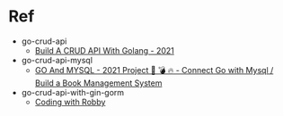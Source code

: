 # Ref
- go-crud-api
  - [Build A CRUD API With Golang - 2021](https://youtu.be/TkbhQQS3m_o)
- go-crud-api-mysql
  - [GO And MYSQL - 2021 Project 🚀 💣 🔥 - Connect Go with Mysql / Build a Book Management System](https://youtu.be/1E_YycpCsXw)
- go-crud-api-with-gin-gorm
  - [Coding with Robby](https://youtu.be/lf_kiH_NPvM)

